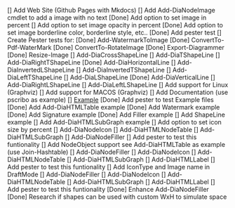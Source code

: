 [] Add Web Site (Github Pages with Mkdocs)
[] Add Add-DiaNodeImage cmdlet to add a image with no text
    [Done] Add option to set image in percent
    [] Add option to set image opacity in percent
    [Done] Add option to set image borderline color, borderline style, etc..
    [Done] Add pester test
[] Create Pester tests for:
    [Done] Add-WatermarkToImage
    [Done] ConvertTo-Pdf-WaterMark
    [Done] ConvertTo-RotateImage
    [Done] Export-Diagrammer
    [Done] Resize-Image
    [] Add-DiaCrossShapeLine
    [] Add-DiaTShapeLine
    [] Add-DiaRightTShapeLine
    [Done] Add-DiaHorizontalLine
    [] Add-DiaInvertedLShapeLine
    [] Add-DiaInvertedTShapeLine
    [] Add-DiaLeftTShapeLine
    [] Add-DiaLShapeLine
    [Done] Add-DiaVerticalLine
    [] Add-DiaRightLShapeLine
    [] Add-DiaLeftLShapeLine
[] Add support for Linux (Graphviz)
[] Add support for MACOS (Graphviz)
[] Add Documentation (use pscribo as example)
    [] [Example](https://github.com/iainbrighton/PScribo/blob/dev/Examples/Example01.ps1)
        [Done] Add pester to test Example files
    [Done] Add Add-DiaHTMLTable example
    [Done] Add Watermark example
    [Done] Add Signature example
    [Done] Add Filler example
    [] Add ShapeLine example
    [] Add Add-DiaHTMLSubGraph example
[] Add option to set icon size by percent
    [] Add-DiaNodeIcon
    [] Add-DiaHTMLNodeTable
    [] Add-DiaHTMLSubGraph
    [] Add-DiaNodeFiller
    [] Add pester to test this funtionality
[] Add NodeObject support see Add-DiaHTMLTable as example (use Join-Hashtable)
    [] Add-DiaNodeFiller
    [] Add-DiaNodeIcon
    [] Add-DiaHTMLNodeTable
    [] Add-DiaHTMLSubGraph
    [] Add-DiaHTMLLabel
    [] Add pester to test this funtionality
[] Add IconType and Image name in DraftMode
    [] Add-DiaNodeFiller
    [] Add-DiaNodeIcon
    [] Add-DiaHTMLNodeTable
    [] Add-DiaHTMLSubGraph
    [] Add-DiaHTMLLabel
    [] Add pester to test this funtionality
[Done] Enhance Add-DiaNodeFiller
    [Done] Research if shapes can be used with custom WxH to simulate space